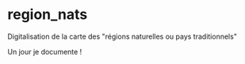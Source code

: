 # region_nats

Digitalisation de la carte des "régions naturelles ou pays traditionnels"

Un jour je documente !
